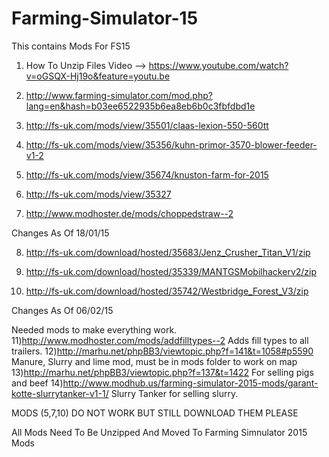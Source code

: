 # Farming-Simulator-15
This contains Mods For FS15

1) How To Unzip Files Video --> https://www.youtube.com/watch?v=oGSQX-Hj19o&feature=youtu.be

2) http://www.farming-simulator.com/mod.php?lang=en&hash=b03ee6522935b6ea8eb6b0c3fbfdbd1e

3) http://fs-uk.com/mods/view/35501/claas-lexion-550-560tt

4) http://fs-uk.com/mods/view/35356/kuhn-primor-3570-blower-feeder-v1-2

5) http://fs-uk.com/mods/view/35674/knuston-farm-for-2015 

6) http://fs-uk.com/mods/view/35327

7) http://www.modhoster.de/mods/choppedstraw--2 

Changes As Of 18/01/15

8) http://fs-uk.com/download/hosted/35683/Jenz_Crusher_Titan_V1/zip

9) http://fs-uk.com/download/hosted/35339/MANTGSMobilhackerv2/zip

10) http://fs-uk.com/download/hosted/35742/Westbridge_Forest_V3/zip

 Changes As Of 06/02/15
 
 Needed mods to make everything work.
11)http://www.modhoster.com/mods/addfilltypes--2 Adds fill types to all trailers.
12)http://marhu.net/phpBB3/viewtopic.php?f=141&t=1058#p5590 Manure, Slurry and lime mod, must be in mods folder to work on map
13)http://marhu.net/phpBB3/viewtopic.php?f=137&t=1422 For selling pigs and beef
14)http://www.modhub.us/farming-simulator-2015-mods/garant-kotte-slurrytanker-v1-1/ Slurry Tanker for selling slurry.

MODS (5,7,10) DO NOT WORK BUT STILL DOWNLOAD THEM PLEASE

All Mods Need To Be Unzipped
And Moved To Farming Simnulator 2015 Mods



